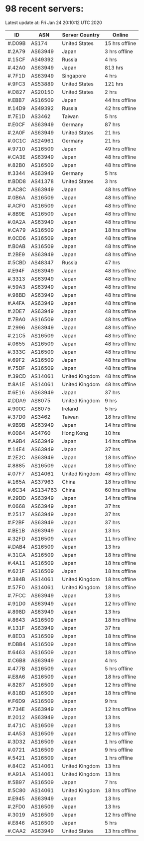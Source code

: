 # 98 recent servers:

Latest update at: Fri Jan 24 20:10:12 UTC 2020

| ID | ASN | Server Country | Online |
| -- | --- | -------------- | ------ |
| #.D09B | AS174 | United States | 15 hrs offline |
| #.2A79 | AS63949 | Japan | 3 hrs offline |
| #.15CF | AS49392 | Russia | 4 hrs |
| #.42A0 | AS63949 | Japan | 813 hrs |
| #.7F1D | AS63949 | Singapore | 4 hrs |
| #.9FC3 | AS53889 | United States | 121 hrs |
| #.D827 | AS20150 | United States | 2 hrs |
| #.EBB7 | AS16509 | Japan | 44 hrs offline |
| #.14D9 | AS49392 | Russia | 42 hrs offline |
| #.7E1D | AS3462 | Taiwan | 5 hrs |
| #.E0CF | AS63949 | Germany | 87 hrs |
| #.2A0F | AS63949 | United States | 21 hrs |
| #.0C1C | AS24961 | Germany | 21 hrs |
| #.9710 | AS16509 | Japan | 49 hrs offline |
| #.CA3E | AS63949 | Japan | 48 hrs offline |
| #.82B0 | AS16509 | Japan | 48 hrs offline |
| #.3344 | AS63949 | Germany | 5 hrs |
| #.BDD8 | AS41378 | United States | 3 hrs |
| #.AC8C | AS63949 | Japan | 48 hrs offline |
| #.0B6A | AS16509 | Japan | 48 hrs offline |
| #.ACF0 | AS16509 | Japan | 48 hrs offline |
| #.8B9E | AS16509 | Japan | 48 hrs offline |
| #.0A2A | AS63949 | Japan | 48 hrs offline |
| #.CA79 | AS16509 | Japan | 18 hrs offline |
| #.0CD6 | AS16509 | Japan | 48 hrs offline |
| #.B0AB | AS16509 | Japan | 48 hrs offline |
| #.2BE9 | AS63949 | Japan | 48 hrs offline |
| #.5CBD | AS48347 | Russia | 47 hrs |
| #.E94F | AS63949 | Japan | 48 hrs offline |
| #.3313 | AS63949 | Japan | 48 hrs offline |
| #.59A3 | AS63949 | Japan | 48 hrs offline |
| #.98BD | AS63949 | Japan | 48 hrs offline |
| #.A4FA | AS63949 | Japan | 48 hrs offline |
| #.2DE7 | AS63949 | Japan | 48 hrs offline |
| #.7BA0 | AS16509 | Japan | 48 hrs offline |
| #.2996 | AS63949 | Japan | 48 hrs offline |
| #.21C5 | AS16509 | Japan | 48 hrs offline |
| #.0655 | AS16509 | Japan | 48 hrs offline |
| #.333C | AS16509 | Japan | 48 hrs offline |
| #.69F2 | AS16509 | Japan | 48 hrs offline |
| #.75DF | AS16509 | Japan | 48 hrs offline |
| #.39CD | AS14061 | United Kingdom | 48 hrs offline |
| #.8A1E | AS14061 | United Kingdom | 48 hrs offline |
| #.6E16 | AS63949 | Japan | 37 hrs |
| #.DDA9 | AS8075 | United Kingdom | 9 hrs |
| #.900C | AS8075 | Ireland | 5 hrs |
| #.37D0 | AS3462 | Taiwan | 18 hrs offline |
| #.9B9B | AS63949 | Japan | 14 hrs offline |
| #.0084 | AS4760 | Hong Kong | 10 hrs |
| #.A9B4 | AS63949 | Japan | 14 hrs offline |
| #.14E4 | AS63949 | Japan | 37 hrs |
| #.2E2C | AS63949 | Japan | 18 hrs offline |
| #.8885 | AS16509 | Japan | 18 hrs offline |
| #.07F7 | AS14061 | United Kingdom | 48 hrs offline |
| #.165A | AS37963 | China | 18 hrs offline |
| #.6C34 | AS134763 | China | 60 hrs offline |
| #.29DD | AS63949 | Japan | 14 hrs offline |
| #.0668 | AS63949 | Japan | 37 hrs |
| #.2517 | AS63949 | Japan | 37 hrs |
| #.F2BF | AS63949 | Japan | 37 hrs |
| #.BE1B | AS63949 | Japan | 13 hrs |
| #.32FD | AS16509 | Japan | 11 hrs offline |
| #.DAB4 | AS16509 | Japan | 13 hrs |
| #.31CA | AS16509 | Japan | 18 hrs offline |
| #.4A11 | AS16509 | Japan | 18 hrs offline |
| #.621F | AS16509 | Japan | 18 hrs offline |
| #.384B | AS14061 | United Kingdom | 18 hrs offline |
| #.57F0 | AS14061 | United Kingdom | 18 hrs offline |
| #.7FCC | AS63949 | Japan | 13 hrs |
| #.91D0 | AS63949 | Japan | 12 hrs offline |
| #.898D | AS63949 | Japan | 13 hrs |
| #.8643 | AS16509 | Japan | 18 hrs offline |
| #.131F | AS63949 | Japan | 37 hrs |
| #.8ED3 | AS16509 | Japan | 18 hrs offline |
| #.DBB4 | AS16509 | Japan | 18 hrs offline |
| #.6463 | AS16509 | Japan | 18 hrs offline |
| #.C6B8 | AS63949 | Japan | 4 hrs |
| #.477B | AS16509 | Japan | 5 hrs offline |
| #.E8A6 | AS16509 | Japan | 18 hrs offline |
| #.8287 | AS16509 | Japan | 12 hrs offline |
| #.818D | AS16509 | Japan | 18 hrs offline |
| #.F6D9 | AS16509 | Japan | 9 hrs |
| #.734E | AS63949 | Japan | 12 hrs offline |
| #.2012 | AS63949 | Japan | 13 hrs |
| #.471C | AS16509 | Japan | 13 hrs |
| #.4A53 | AS16509 | Japan | 12 hrs offline |
| #.3D32 | AS16509 | Japan | 1 hrs offline |
| #.0721 | AS16509 | Japan | 9 hrs offline |
| #.5421 | AS16509 | Japan | 1 hrs offline |
| #.84C2 | AS14061 | United Kingdom | 13 hrs |
| #.A91A | AS14061 | United Kingdom | 13 hrs |
| #.5B97 | AS16509 | Japan | 7 hrs |
| #.5C80 | AS14061 | United Kingdom | 18 hrs offline |
| #.E945 | AS63949 | Japan | 13 hrs |
| #.2FD0 | AS16509 | Japan | 13 hrs |
| #.3019 | AS16509 | Japan | 12 hrs offline |
| #.E846 | AS16509 | Japan | 5 hrs |
| #.CAA2 | AS63949 | United States | 13 hrs offline |

